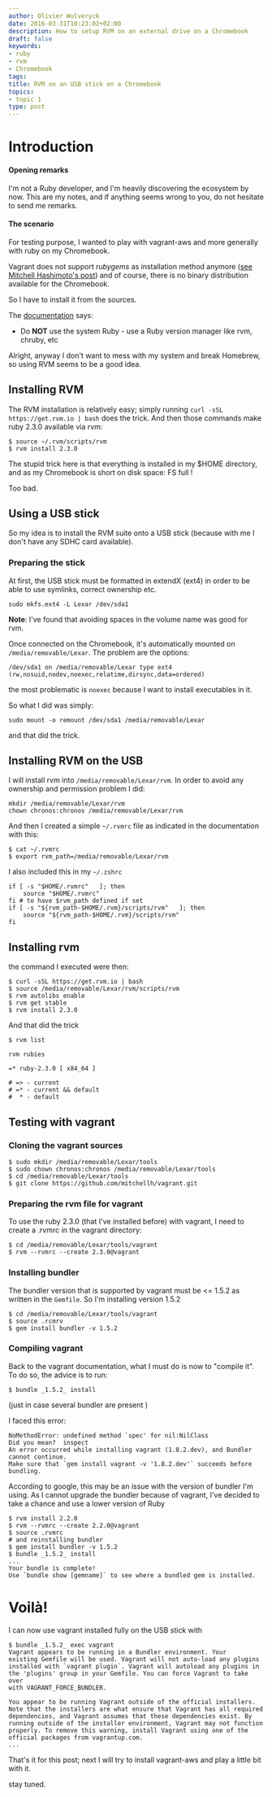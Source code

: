 ```yaml
---
author: Olivier Wulveryck
date: 2016-03-31T10:23:02+02:00
description: How to setup RVM on an external drive on a Chromebook
draft: false
keywords:
- ruby
- rvm
- Chromebook
tags:
title: RVM on an USB stick on a Chromebook
topics:
- topic 1
type: post
---
```


# Introduction

#### Opening remarks

I'm not a Ruby developer, and I'm heavily discovering the ecosystem by now.
This are my notes, and if anything seems wrong to you, do not hesitate to send me remarks.

#### The scenario

For testing purpose, I wanted to play with vagrant-aws and more generally with ruby on my Chromebook.

Vagrant does not support _rubygems_ as installation method anymore ([see Mitchell Hashimoto's post](http://mitchellh.com/abandoning-rubygems))
and of course, there is no binary distribution available for the Chromebook.

So I have to install it from the sources.

The [documentation](https://github.com/mitchellh/vagrant/wiki/Installing-Vagrant-from-Source) says:

* Do __NOT__ use the system Ruby - use a Ruby version manager like rvm, chruby, etc

Alright, anyway I don't want to mess with my system and break Homebrew, so using RVM seems to be a good idea.

## Installing RVM

The RVM installation is relatively easy; simply running `curl -sSL https://get.rvm.io | bash` does the trick.
And then those commands make ruby 2.3.0 available via rvm:

```
$ source ~/.rvm/scripts/rvm  
$ rvm install 2.3.0
```

The stupid trick here is that everything is installed in my $HOME directory, and as my Chromebook is short on disk space: FS full !

Too bad.

## Using a USB stick

So my idea is to install the RVM suite onto a USB stick (because with me I don't have any SDHC card available).

### Preparing the stick

At first, the USB stick must be formatted in extendX (ext4) in order to be able to use symlinks, correct ownership etc.

```shell
sudo mkfs.ext4 -L Lexar /dev/sda1
```

__Note__: I've found that avoiding spaces in the volume name was good for rvm.


Once connected on the Chromebook, it's automatically mounted on `/media/removable/Lexar`.
The problem are the options: 

```shell
/dev/sda1 on /media/removable/Lexar type ext4 (rw,nosuid,nodev,noexec,relatime,dirsync,data=ordered)
```

the most problematic is `noexec` because I want to install executables in it.

So what I did was simply:

`sudo mount -o remount /dev/sda1 /media/removable/Lexar`

and that did the trick.

## Installing RVM on the USB

I will install rvm into `/media/removable/Lexar/rvm`. In order to avoid any ownership and permission problem I did:

```shell
mkdir /media/removable/Lexar/rvm
chown chronos:chronos /media/removable/Lexar/rvm
```

And then I created a simple `~/.rvmrc` file as indicated in the documentation with this:

```shell
$ cat ~/.rvmrc                                          
$ export rvm_path=/media/removable/Lexar/rvm
```

I also included this in my `~/.zshrc`

```shell
if [ -s "$HOME/.rvmrc"   ]; then
    source "$HOME/.rvmrc"
fi # to have $rvm_path defined if set
if [ -s "${rvm_path-$HOME/.rvm}/scripts/rvm"   ]; then
    source "${rvm_path-$HOME/.rvm}/scripts/rvm"
fi
```

## Installing rvm

the command I executed were then:

```
$ curl -sSL https://get.rvm.io | bash
$ source /media/removable/Lexar/rvm/scripts/rvm
$ rvm autolibs enable
$ rvm get stable
$ rvm install 2.3.0
```

And that did the trick

```
$ rvm list

rvm rubies

=* ruby-2.3.0 [ x84_64 ]

# => - current
# =* - current && default
#  * - default
```

## Testing with vagrant

### Cloning the vagrant sources

```shell
$ sudo mkdir /media/removable/Lexar/tools
$ sudo chown chronos:chronos /media/removable/Lexar/tools
$ cd /media/removable/Lexar/tools
$ git clone https://github.com/mitchellh/vagrant.git
```

### Preparing the rvm file for vagrant

To use the ruby 2.3.0 (that I've installed before) with vagrant, I need to create a .rvmrc in the vagrant directory:

```
$ cd /media/removable/Lexar/tools/vagrant
$ rvm --rvmrc --create 2.3.0@vagrant
```

### Installing bundler

The bundler version that is supported by vagrant must be <= 1.5.2 as written in the `Gemfile`. So I'm installing version 
1.5.2

```shell
$ cd /media/removable/Lexar/tools/vagrant
$ source .rcmrv
$ gem install bundler -v 1.5.2
```

### Compiling vagrant

Back to the vagrant documentation, what I must do is now to "compile it". To do so, the advice is to run:

```
$ bundle _1.5.2_ install  
```

(just in case several bundler are present )

I faced this error:

```shell
NoMethodError: undefined method `spec' for nil:NilClass
Did you mean?  inspect
An error occurred while installing vagrant (1.8.2.dev), and Bundler cannot continue.
Make sure that `gem install vagrant -v '1.8.2.dev'` succeeds before bundling.
```

According to google, this may be an issue with the version of bundler I'm using.
As I cannot upgrade the bundler because of vagrant, I've decided to take a chance and use
a lower version of Ruby

```shell
$ rvm install 2.2.0
$ rvm --rvmrc --create 2.2.0@vagrant
$ source .rvmrc
# and reinstalling bundler
$ gem install bundler -v 1.5.2            
$ bundle _1.5.2_ install
...
Your bundle is complete!
Use `bundle show [gemname]` to see where a bundled gem is installed.
```

# Voilà!

I can now use vagrant installed fully on the USB stick with

```shell
$ bundle _1.5.2_ exec vagrant
Vagrant appears to be running in a Bundler environment. Your 
existing Gemfile will be used. Vagrant will not auto-load any plugins
installed with `vagrant plugin`. Vagrant will autoload any plugins in
the 'plugins' group in your Gemfile. You can force Vagrant to take over
with VAGRANT_FORCE_BUNDLER.

You appear to be running Vagrant outside of the official installers.
Note that the installers are what ensure that Vagrant has all required
dependencies, and Vagrant assumes that these dependencies exist. By
running outside of the installer environment, Vagrant may not function
properly. To remove this warning, install Vagrant using one of the
official packages from vagrantup.com.
...
```

That's it for this post; next I will try to install vagrant-aws and play a little bit with it.

stay tuned.

